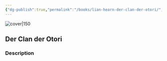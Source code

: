```yaml
---
{"dg-publish":true,"permalink":"/books/lian-hearn-der-clan-der-otori/","title":"\"Der Clan der Otori\"","tags":["fiction"]}
---
```




![cover|150](http://books.google.com/books/content?id=EJVjAAAACAAJ&printsec=frontcover&img=1&zoom=1&source=gbs_api)

## Der Clan der Otori

### Description


```